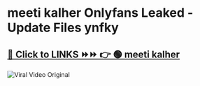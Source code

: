 
 # meeti kalher Onlyfans Leaked - Update Files ynfky

## <h2><a href="https://clipsfans.com/meeti_kalher&ref=git">🔗 Click to LINKS ⏩⏩ 👉 🟢 meeti kalher </a></h2>

<a href="https://clipsfans.com/meeti_kalher&ref=git" rel="nofollow" data-target="animated-image.originalLink"><img src="https://i.ibb.co.com/xMMVF88/686577567.gif" alt="Viral Video Original" style="max-width: 100%; display: inline-block;" data-target="animated-image.originalImage"></a>


